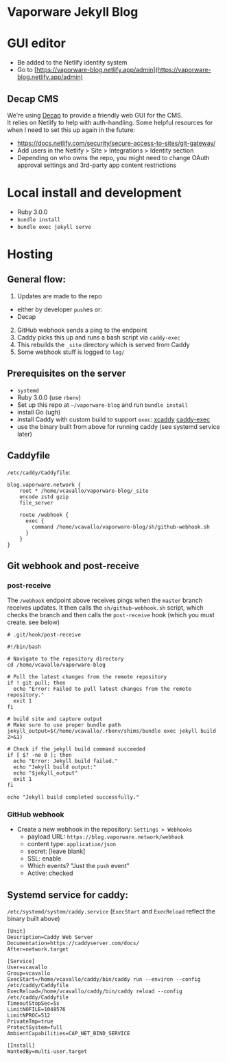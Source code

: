 # Vaporware Jekyll Blog

# GUI editor

- Be added to the Netlify identity system
- Go to [https://vaporware-blog.netlify.app/admin](https://vaporware-blog.netlify.app/admin)

## Decap CMS

We're using [Decap](https://decapcms.org/) to provide a friendly web GUI for the CMS.  
It relies on Netlify to help with auth-handling. Some helpful resources for when
I need to set this up again in the future:

- https://docs.netlify.com/security/secure-access-to-sites/git-gateway/
- Add users in the Netlify > Site > Integrations > Identity section
- Depending on who owns the repo, you might need to change OAuth
  approval settings and 3rd-party app content restrictions

# Local install and development

- Ruby 3.0.0
- `bundle install`
- `bundle exec jekyll serve`

# Hosting

## General flow:

1. Updates are made to the repo
  - either by developer `push`es or:
  - Decap
2. GitHub webhook sends a ping to the endpoint
3. Caddy picks this up and runs a bash script via `caddy-exec`
4. This rebuilds the `_site` directory which is served from Caddy
5. Some webhook stuff is logged to `log/`

## Prerequisites on the server

- `systemd`
- Ruby 3.0.0 (use `rbenv`)
- Set up this repo at `~/vaporware-blog` and run `bundle install`
- install Go (ugh)
- install Caddy with custom build to support `exec`:
  [xcaddy](https://github.com/caddyserver/xcaddy)
  [caddy-exec](https://github.com/abiosoft/caddy-exec)
- use the binary built from above for running caddy (see systemd service
  later)

## Caddyfile

`/etc/caddy/Caddyfile`:

```
blog.vaporware.network {
    root * /home/vcavallo/vaporware-blog/_site
    encode zstd gzip
    file_server

    route /webhook {
      exec {
        command /home/vcavallo/vaporware-blog/sh/github-webhook.sh
      }
    }
}
```

## Git webhook and post-receive

### post-receive

The `/webhook` endpoint above receives pings when the `master` branch
receives updates.  It then calls the `sh/github-webhook.sh` script,
which checks the branch and then calls the `post-receive` hook (which
you must create. see below)

```
# .git/hook/post-receive

#!/bin/bash

# Navigate to the repository directory
cd /home/vcavallo/vaporware-blog

# Pull the latest changes from the remote repository
if ! git pull; then
  echo "Error: Failed to pull latest changes from the remote repository."
  exit 1
fi

# build site and capture output
# Make sure to use proper bundle path
jekyll_output=$(/home/vcavallo/.rbenv/shims/bundle exec jekyll build 2>&1)

# Check if the jekyll build command succeeded
if [ $? -ne 0 ]; then
  echo "Error: Jekyll build failed."
  echo "Jekyll build output:"
  echo "$jekyll_output"
  exit 1
fi

echo "Jekyll build completed successfully."
```

### GitHub webhook

- Create a new webhook in the repository: `Settings > Webhooks`
  - payload URL: `https://blog.vaporware.network/webhook`
  - content type: `application/json`
  - secret: [leave blank]
  - SSL: enable
  - Which events? "Just the `push` event"
  - Active: checked


## Systemd service for caddy:

`/etc/systemd/system/caddy.service` (`ExecStart` and `ExecReload` reflect the binary built above)

```
[Unit]
Description=Caddy Web Server
Documentation=https://caddyserver.com/docs/
After=network.target

[Service]
User=vcavallo
Group=vcavallo
ExecStart=/home/vcavallo/caddy/bin/caddy run --environ --config /etc/caddy/Caddyfile
ExecReload=/home/vcavallo/caddy/bin/caddy reload --config /etc/caddy/Caddyfile
TimeoutStopSec=5s
LimitNOFILE=1048576
LimitNPROC=512
PrivateTmp=true
ProtectSystem=full
AmbientCapabilities=CAP_NET_BIND_SERVICE

[Install]
WantedBy=multi-user.target
```
